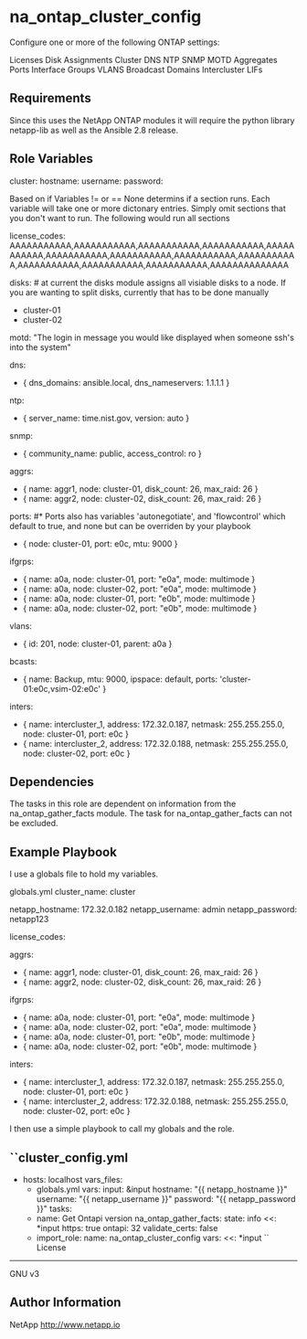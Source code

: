 na_ontap_cluster_config
=========

Configure one or more of the following ONTAP settings:

Licenses
Disk Assignments
Cluster DNS
NTP
SNMP
MOTD
Aggregates
Ports
Interface Groups
VLANS
Broadcast Domains
Intercluster LIFs

Requirements
------------

Since this uses the NetApp ONTAP modules it will require the python library netapp-lib as well as the Ansible 2.8 release.

Role Variables
--------------
cluster: <short ONTAP name of cluster>
hostname: <ONTAP mgmt ip or fqdn>
username: <ONTAP admin account>
password: <ONTAP admin account password>

Based on if Variables != or == None determins if a section runs.  Each variable will take one or more dictonary entries.  Simply omit sections
that you don't want to run.  The following would run all sections

license_codes: AAAAAAAAAAA,AAAAAAAAAAA,AAAAAAAAAAA,AAAAAAAAAAA,AAAAAAAAAAA,AAAAAAAAAAA,AAAAAAAAAAA,AAAAAAAAAAA,AAAAAAAAAAA,AAAAAAAAAAA,AAAAAAAAAAA,AAAAAAAAAAA,AAAAAAAAAAAAAA

disks: # at current the disks module assigns all visiable disks to a node.  If you are wanting to split disks, currently that has to be done manually
  - cluster-01
  - cluster-02

motd: "The login in message you would like displayed when someone ssh's into the system"

dns:
  - { dns_domains: ansible.local, dns_nameservers: 1.1.1.1 }

ntp:
  - { server_name: time.nist.gov, version: auto }

snmp:
  - { community_name: public, access_control: ro }

aggrs:
  - { name: aggr1, node: cluster-01, disk_count: 26, max_raid: 26 }
  - { name: aggr2, node: cluster-02, disk_count: 26, max_raid: 26 }

ports:   #* Ports also has variables 'autonegotiate', and 'flowcontrol' which default to true, and none but can be overriden by your playbook
  - { node: cluster-01, port: e0c, mtu: 9000 }

ifgrps:
  - { name: a0a, node: cluster-01, port: "e0a", mode: multimode }
  - { name: a0a, node: cluster-02, port: "e0a", mode: multimode }
  - { name: a0a, node: cluster-01, port: "e0b", mode: multimode }
  - { name: a0a, node: cluster-02, port: "e0b", mode: multimode }

vlans:
  - { id: 201, node: cluster-01, parent: a0a }

bcasts:
  - { name: Backup, mtu: 9000, ipspace: default, ports: 'cluster-01:e0c,vsim-02:e0c' }

inters:
  - { name: intercluster_1, address: 172.32.0.187, netmask: 255.255.255.0, node: cluster-01, port: e0c }
  - { name: intercluster_2, address: 172.32.0.188, netmask: 255.255.255.0, node: cluster-02, port: e0c }

Dependencies
------------

The tasks in this role are dependent on information from the na_ontap_gather_facts module.
The task for na_ontap_gather_facts can not be excluded.

Example Playbook
----------------

I use a globals file to hold my variables.

globals.yml
cluster_name: cluster

netapp_hostname: 172.32.0.182
netapp_username: admin
netapp_password: netapp123

license_codes: <removed>

aggrs:
  - { name: aggr1, node: cluster-01, disk_count: 26, max_raid: 26 }
  - { name: aggr2, node: cluster-02, disk_count: 26, max_raid: 26 }

ifgrps:
  - { name: a0a, node: cluster-01, port: "e0a", mode: multimode }
  - { name: a0a, node: cluster-02, port: "e0a", mode: multimode }
  - { name: a0a, node: cluster-01, port: "e0b", mode: multimode }
  - { name: a0a, node: cluster-02, port: "e0b", mode: multimode }

inters:
  - { name: intercluster_1, address: 172.32.0.187, netmask: 255.255.255.0, node: cluster-01, port: e0c }
  - { name: intercluster_2, address: 172.32.0.188, netmask: 255.255.255.0, node: cluster-02, port: e0c }

I then use a simple playbook to call my globals and the role.

``cluster_config.yml
---
- hosts: localhost
  vars_files:
    - globals.yml
  vars:
    input: &input
      hostname: "{{ netapp_hostname }}"
      username: "{{ netapp_username }}"
      password: "{{ netapp_password }}"
  tasks:
  - name: Get Ontapi version
    na_ontap_gather_facts:
      state: info
      <<: *input
      https: true
      ontapi: 32
      validate_certs: false
  - import_role:
      name: na_ontap_cluster_config
    vars:
      <<: *input
``
License
-------

GNU v3

Author Information
------------------
NetApp
http://www.netapp.io
